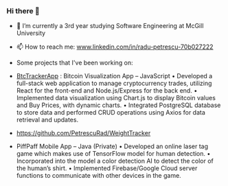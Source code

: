 ### Hi there 👋

- 🔭 I’m currently a 3rd year studying Software Engineering at McGill University
- 📫 How to reach me: www.linkedin.com/in/radu-petrescu-70b027222

- Some projects that I've been working on:
- [BtcTrackerApp](https://github.com/PetrescuRad/BtcTrackerApp) :
  Bitcoin Visualization App – JavaScript 
•	Developed a full-stack web application to manage cryptocurrency trades, utilizing React for the front-end and Node.js/Express for the back end.
•	Implemented data visualization using Chart.js to display Bitcoin values and Buy Prices, with dynamic charts.
•	Integrated PostgreSQL database to store data and performed CRUD operations using Axios for data retrieval and updates.

- https://github.com/PetrescuRad/WeightTracker 
  
- PiffPaff Mobile App – Java (Private)
•	Developed an online laser tag game which makes use of TensorFlow model for human detection.
•	Incorporated into the model a color detection AI to detect the color of the human’s shirt.
•	Implemented Firebase/Google Cloud server functions to communicate with other devices in the game.

